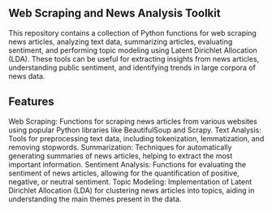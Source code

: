 ## Web Scraping and News Analysis Toolkit
This repository contains a collection of Python functions for web scraping news articles, analyzing text data, summarizing articles, evaluating sentiment, and performing topic modeling using Latent Dirichlet Allocation (LDA). These tools can be useful for extracting insights from news articles, understanding public sentiment, and identifying trends in large corpora of news data.

## Features
Web Scraping: Functions for scraping news articles from various websites using popular Python libraries like BeautifulSoup and Scrapy.
Text Analysis: Tools for preprocessing text data, including tokenization, lemmatization, and removing stopwords.
Summarization: Techniques for automatically generating summaries of news articles, helping to extract the most important information.
Sentiment Analysis: Functions for evaluating the sentiment of news articles, allowing for the quantification of positive, negative, or neutral sentiment.
Topic Modeling: Implementation of Latent Dirichlet Allocation (LDA) for clustering news articles into topics, aiding in understanding the main themes present in the data.
